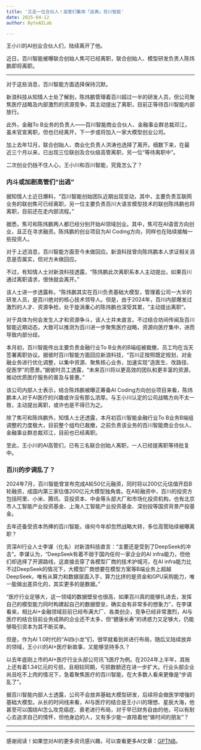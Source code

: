 ```yaml
---
title: '又走一位合伙人！高管们集体「逃离」百川智能'
date: 2025-04-12
author: ByteAILab

---
```


王小川的AI创业合伙人们，陆续离开了他。

近日，百川智能被曝联合创始人焦可已经离职，联合创始人、模型研发负责人陈炜鹏即将离职。

---
对于这些消息，百川智能方面选择保持沉默。

新浪科技从知情人士处了解到，陈炜鹏管理着百川超过一半的研发人员，但公司聚焦医疗战略及内部激烈的资源竞争，其主动提出了离职，目前正等待百川智能内部放行。

此外，金融To B业务的负责人——百川智能商业合伙人、金融事业群总裁邓江，虽未官宣离职，但也已经离开，下一步或将加入一家大模型创业公司。

加上去年12月，联合创始人、商业化负责人洪涛也选择了离开。细数下来，在最近三个月以来，已出现三位联创及合伙级高管离职，另一位“等待离职中”。

二次创业仍拢不住人心，王小川和百川智能，究竟怎么了？

### 内斗或加剧高管们“出逃”

据知情人士近日爆料，“百川智能创始团队近期出现变动，其中，主要负责互联网业务的联创焦可已经离职，另一位主要负责百川大语言模型技术的联创陈炜鹏也将离职，目前还在走内部流程。”

据悉，焦可和陈炜鹏两人都已经分别开始AI领域创业。其中，焦可在AI语音方向创业，且正在寻求融资。陈炜鹏的创业项目为AI Coding方向，同样也在陆续接触一些投资人。

对于上述消息，百川智能方面至今未做回应。新浪科技曾向陈炜鹏本人求证相关消息是否属实，但对方未做回应。

不过，有知情人士对新浪科技透露，“陈炜鹏此次离职系本人主动提出，如果百川通过离职请求，很快就会离开。”

该人士进一步透露称，“陈炜鹏其实在百川负责基础大模型，管理着公司一大半的研发人员，是百川绝对的核心技术领导人。但是，由于2024年，百川内部爆发过激烈的人才、资源争抢，处于旋涡重心的陈炜鹏也深受其累，“主动提出离职”。

对于具体为何会发生人才和资源争斗，该人士并未直言。不过结合坊间传闻及百川智能近期动态，大致可以推测为百川进一步聚焦医疗战略，资源向医疗集中，进而导致内部分歧。

本月初，百川智能传出主要负责金融行业To B业务的B端组被裁撤，员工均在当天签署离职协议。据彼时百川智能方面回应新浪科技，“百川正按照既定规划，对金融业务进行优化调整，以集中资源、聚焦核心业务，加速实现“造医生、改路径、促医学”的愿景。”据彼时员工透露，“未来百川将以更高效的团队和更丰富的资源，推动优质医疗服务的普及与普惠。”

该公司内部人士表示，结合陈炜鹏被曝正筹备AI Coding方向创业项目来看，陈炜鹏本人对于AI医疗的兴趣或许没有那么浓厚。与王小川认定的公司战略方向不太一致，主动提出离职，或许也是不得已为之。

除了焦可和陈炜鹏外，知情人士还透露，本月初百川智能金融行业To B业务B端组调整的力度极大，目前整个组均已裁撤，之前负责该业务的百川智能商业合伙人、金融事业群总裁邓江，目前也已经离职。

至此，王小川的AI高管们，已有三名联合创始人离职，一人已经提离职等待批复中。

### 百川的步调乱了？

2024年7月，百川智能曾宣布完成A轮50亿元融资，同时将以200亿元估值开启B轮融资，成国内第三家估值200亿元大模型独角兽。在A轮融资中，百川的投资方包括阿里、小米、腾讯、亚投资本、中金等头部大厂和市场化投资机构，也有北京市人工智能产业投资基金、上海人工智能产业投资基金、深创投等国资背景产投基金。

去年还备受资本热捧的百川智能，缘何今年却忽然战略大转，多位高管陆续被曝离职？

资深AI行业人士李谋（化名）对新浪科技直言：“主要还是受到了DeepSeek的冲击”。李谋认为，“DeepSeek有着不弱于国内任何一家企业的AI infra能力，但他们却选择了开源路线，这直接击穿了各模型厂商的技术护城河，在AI infra能力比不过DeepSeek的情况下，大模型厂商想要在模型方案等B端业务上超越DeepSeek，唯有从算力和数据层面入手，算力比拼的是资金和GPU采购能力，唯一能做出差异化的，其实更多的是数据。”

“医疗行业足够大，这一领域的数据壁垒也很高，如果百川真的能够扎进去，发挥自己的模型能力同时构建起自己的数据壁垒，确实会有非常多的想象力”，在李谋看来，相比AI+金融领域目前已经布满大厂、各类创企，竞争已经非常激烈，AI与医疗的结合目前业务成熟的企业还不太多，但“健康长寿”的诱惑力又足够大，仍能够吸引资本为其不断买单。

但是，作为AI 1.0时代的“AI四小龙”们，很早就看到并进行布局，随后又陆续放弃的领域，王小川的AI+医疗新故事，又能够坚持多久？

以去年底刚上市的AI+医疗行业头部公司讯飞医疗为例。在2024年上半年，其账上还有着1.34亿元的亏损，且相较同期，亏损数额还在进一步扩大。行业头部企业尚且吃不上肉的情况下，急着聚焦医疗的百川智能，在大多数人看来更像是“步调乱了”。

据百川智能内部人士透露，公司不会放弃基础大模型研发，后续将会做医学增强的基础大模型。从长的时间线来看，AI与医疗的结合是王小川的理想、星辰大海，他甚至可以围绕AI怎么攻克癌症、衰老进行布局，对于早已财务自由的他，可以有耐心去追求自己的情怀，但他身边的人，又有多少能一直陪着他“做时间的朋友”？

---
---
感谢阅读！如果您对AI的更多资讯感兴趣，可以查看更多AI文章：[GPTNB](https://gptnb.com)。